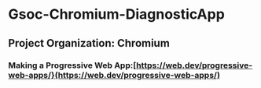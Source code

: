 # Gsoc-Chromium-DiagnosticApp
## Project Organization: Chromium
### Making a Progressive Web App:[https://web.dev/progressive-web-apps/}(https://web.dev/progressive-web-apps/)
